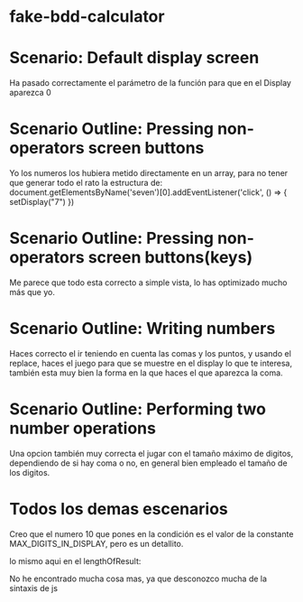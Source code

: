 # fake-bdd-calculator

# Scenario: Default display screen
Ha pasado correctamente el parámetro de la función para que en el Display aparezca 0

# Scenario Outline: Pressing non-operators screen buttons
Yo los numeros los hubiera metido directamente en un array, para no tener que generar todo el rato la estructura de:
document.getElementsByName('seven')[0].addEventListener('click', () => {
  setDisplay("7")
})

# Scenario Outline: Pressing non-operators screen buttons(keys)
Me parece que todo esta correcto a simple vista, lo has optimizado mucho más que yo.

# Scenario Outline: Writing numbers
Haces correcto el ir teniendo en cuenta las comas y los puntos, y usando el replace, haces el juego para que se muestre en el display lo que te interesa, también esta muy bien la forma en la que haces el que aparezca la coma.

# Scenario Outline: Performing two number operations
Una opcion también muy correcta el jugar con el tamaño máximo de digitos, dependiendo de si hay coma o no, en general bien empleado el tamaño de los digitos.

# Todos los demas escenarios

Creo que el numero 10 que pones en la condición es el valor de la constante MAX_DIGITS_IN_DISPLAY, pero es un detallito.
<!-- const setInputValue = (input) => {
  if(valueDisplay.replace(",", "").length + 1 >= 10 && input != '.'){
    disableNumericAndPointButtons()
  } else {
    changeStateAllButtons(false)
    if(pointDisabled === true){
      changeButtonState(true, 'point')
    }
  } -->
lo mismo aqui en el lengthOfResult:
<!-- const controlDecimalsResult = () => {
  if(valueDisplay.includes(".")){
    valueDisplay.replace(".", "")
    lengthOfResult = valueDisplay.length 
    if(lengthOfResult > 10){
        lengthOfResult = 10
    }      
    result = result.toPrecision(lengthOfResult) * 1
    return
  } else if(valueDisplay.length > MAX_DIGITS_IN_DISPLAY){
    showMessageError()
    return
  }
} -->

No he encontrado mucha cosa mas, ya que desconozco mucha de la sintaxis de js